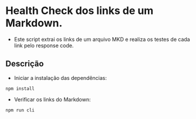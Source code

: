 # Health Check dos links de um Markdown.
- Este script extrai os links de um arquivo MKD e realiza os testes de cada link pelo response code.


## Descrição

- Iniciar a instalação das dependências:
```
npm install
```
- Verificar os links do Markdown:

```
npm run cli
```
